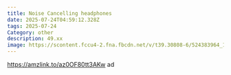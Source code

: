 ```yaml
---
title: Noise Cancelling headphones
date: 2025-07-24T04:59:12.328Z
tags: 2025-07-24
Category: other
description: 49.xx
image: https://scontent.fccu4-2.fna.fbcdn.net/v/t39.30808-6/524383964_10228162584039320_5235001219773918716_n.jpg?stp=cp6_dst-jpg_p552x414_tt6&_nc_cat=109&ccb=1-7&_nc_sid=aa7b47&_nc_ohc=pMCnhnqfXIAQ7kNvwHYyaPz&_nc_oc=AdlOiUzYsm7pmcPeFamw5Cl9zEb-WJPaJTucHiFERZVF9SbCpFb8kYRU70TEsXFSdO4&_nc_zt=23&_nc_ht=scontent.fccu4-2.fna&_nc_gid=GZpkdDfhbgFy2tAh0KLSdw&oh=00_AfR16yQGtvHIDmxAbeQJ1iovR0o05P3jSI3OIeeLKuha5g&oe=6887A27B
---
```

https://amzlink.to/az0OF80tt3AKw ad